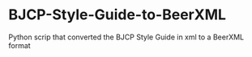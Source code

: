 # BJCP-Style-Guide-to-BeerXML
Python scrip that converted the BJCP Style Guide in xml to a BeerXML format
